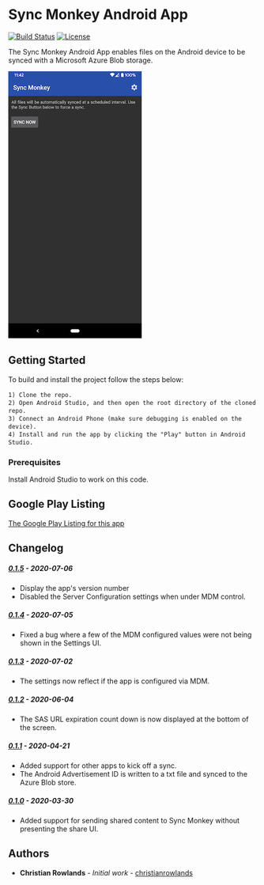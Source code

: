 # Sync Monkey Android App

[![Build Status](https://travis-ci.com/chesapeaketechnology/syncmonkey.svg?branch=develop)](https://travis-ci.com/github/chesapeaketechnology/syncmonkey)
[![License](https://img.shields.io/badge/license-Apache%202-green.svg?style=flat)](https://github.com/chesapeaketechnology/syncmonkey/blob/master/LICENSE)

The Sync Monkey Android App enables files on the Android device to be synced with a Microsoft Azure Blob storage.

![App Screenshot](screenshots/Main_Screenshot_0.0.1.png "The Sync Monkey App Main Screen")

## Getting Started

To build and install the project follow the steps below:

    1) Clone the repo.
    2) Open Android Studio, and then open the root directory of the cloned repo.
    3) Connect an Android Phone (make sure debugging is enabled on the device).
    4) Install and run the app by clicking the "Play" button in Android Studio.

### Prerequisites

Install Android Studio to work on this code.

## Google Play Listing

[The Google Play Listing for this app](https://play.google.com/store/apps/details?id=com.chesapeaketechnology.syncmonkey)

## Changelog

##### [0.1.5](https://github.com/chesapeaketechnology/syncmonkey/releases/tag/v0.1.6) - 2020-07-06
 * Display the app's version number
 * Disabled the Server Configuration settings when under MDM control.

##### [0.1.4](https://github.com/chesapeaketechnology/syncmonkey/releases/tag/v0.1.4) - 2020-07-05
 * Fixed a bug where a few of the MDM configured values were not being shown in the Settings UI.

##### [0.1.3](https://github.com/chesapeaketechnology/syncmonkey/releases/tag/v0.1.3) - 2020-07-02
 * The settings now reflect if the app is configured via MDM.

##### [0.1.2](https://github.com/chesapeaketechnology/syncmonkey/releases/tag/v0.1.2) - 2020-06-04
 * The SAS URL expiration count down is now displayed at the bottom of the screen.

##### [0.1.1](https://github.com/chesapeaketechnology/syncmonkey/releases/tag/v0.1.1) - 2020-04-21
 * Added support for other apps to kick off a sync.
 * The Android Advertisement ID is written to a txt file and synced to the Azure Blob store.

##### [0.1.0](https://github.com/chesapeaketechnology/syncmonkey/releases/tag/v0.1.0) - 2020-03-30
 * Added support for sending shared content to Sync Monkey without presenting the share UI.

## Authors

* **Christian Rowlands** - *Initial work* - [christianrowlands](https://github.com/christianrowlands)
